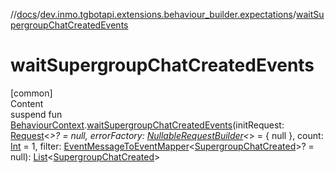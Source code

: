 //[docs](../../index.md)/[dev.inmo.tgbotapi.extensions.behaviour_builder.expectations](index.md)/[waitSupergroupChatCreatedEvents](wait-supergroup-chat-created-events.md)



# waitSupergroupChatCreatedEvents  
[common]  
Content  
suspend fun [BehaviourContext](../dev.inmo.tgbotapi.extensions.behaviour_builder/-behaviour-context/index.md).[waitSupergroupChatCreatedEvents](wait-supergroup-chat-created-events.md)(initRequest: [Request](../dev.inmo.tgbotapi.requests.abstracts/-request/index.md)<*>? = null, errorFactory: [NullableRequestBuilder](index.md#%5Bdev.inmo.tgbotapi.extensions.behaviour_builder.expectations%2FNullableRequestBuilder%2F%2F%2FPointingToDeclaration%2F%5D%2FClasslikes%2F625018081)<*> = { null }, count: [Int](https://kotlinlang.org/api/latest/jvm/stdlib/kotlin/-int/index.html) = 1, filter: [EventMessageToEventMapper](index.md#%5Bdev.inmo.tgbotapi.extensions.behaviour_builder.expectations%2FEventMessageToEventMapper%2F%2F%2FPointingToDeclaration%2F%5D%2FClasslikes%2F625018081)<[SupergroupChatCreated](../dev.inmo.tgbotapi.types.message.ChatEvents/-supergroup-chat-created/index.md)>? = null): [List](https://kotlinlang.org/api/latest/jvm/stdlib/kotlin.collections/-list/index.html)<[SupergroupChatCreated](../dev.inmo.tgbotapi.types.message.ChatEvents/-supergroup-chat-created/index.md)>  



